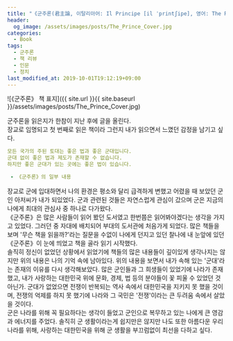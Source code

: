 ```yaml
---
title: "《군주론(君主論, 이탈리아어: Il Principe [il ˈprintʃipe], 영어: The Prince)》 책 리뷰"
header:
  og_image: /assets/images/posts/The_Prince_Cover.jpg
categories:
  - Book
tags:
  - 군주론
  - 책 리뷰
  - 인문
  - 정치
last_modified_at: 2019-10-01T19:12:19+09:00
---
```


![《군주론》 책 표지]({{ site.url }}{{ site.baseurl }}/assets/images/posts/The_Prince_Cover.jpg)

군주론을 읽은지가 한참이 지난 후에 글을 올린다.<br/>
장교로 임명되고 첫 번째로 읽은 책이라 그런지 내가 읽으면서 느꼈던 감정을 남기고 싶다.

```yaml
모든 국가의 주된 토대는 좋은 법과 좋은 군대입니다.
군대 없이 좋은 법과 제도가 존재할 수 없습니다.
하지만 좋은 군대가 있는 곳에는 좋은 법이 있습니다.

 - 《군주론》의 일부 내용
```

장교로 군에 입대하면서 나의 환경은 평소와 달리 급격하게 변했고 어렸을 때 보았던 군인 아저씨가 내가 되있었다. 군과 관련된 것들은 자연스럽게 관심이 갔으며 군은 지금의 나에게 최대의 관심사 중 하나로 다가왔다.<br/>
《군주론》은 많은 사람들이 읽어 봤던 도서였고 한번쯤은 읽어봐야겠다는 생각을 가지고 있었다. 그러던 중 자대에 배치되어 부대의 도서관에 처음가게 되었다. 많은 책들을 보며 '무슨 책을 읽을까?'라는 질문을 수없이 나에게 던지고 있던 찰나에 내 눈앞에 있던 《군주론》이 눈에 띄었고 책을 골라 읽기 시작했다. <br/>
솔직히 정신이 없었던 상황에서 읽었기에 책들의 많은 내용들이 깊이있게 생각나지는 않지만 위의 내용은 나의 기억 속에 남아있다. 위의 내용을 보면서 내가 속해 있는 '군대'라는 존재의 이유를 다시 생각해보았다. 많은 군인들과 그 희생들이 있었기에 나라가 존재했고, 내가 사랑하는 대한민국 위에 문화, 경제, 법 등의 분야들이 꽃 피울 수 있었던 것 아닌가. 군대가 없었으면 전쟁이 반복되는 역사 속에서 대한민국을 지키지 못 했을 것이며, 전쟁의 억제를 하지 못 했기에 나라와 그 국민은 '전쟁'이라는 큰 두려움 속에서 살았을 것이다.<br/>
군은 나라를 위해 꼭 필요하다는 생각이 들었고 군인으로 복무하고 있는 나에게 큰 영감과 에너지를 주었다. 솔직히 군 생활이라는게 쉽지만은 않지만 나도 또한 아름다운 우리나라를 위해, 사랑하는 대한민국을 위해 군 생활을 부끄럼없이 최선을 다하고 싶다.